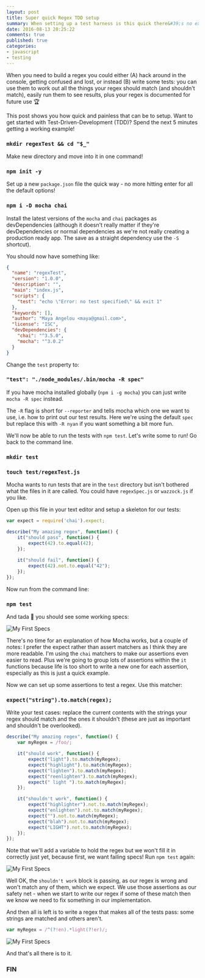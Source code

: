 ```yaml
---
layout: post
title: Super quick Regex TDD setup
summary: When setting up a test harness is this quick there&#39;s no excuse for not doing TDD. Plus regexes!
date: 2016-08-13 20:25:22
comments: true
published: true
categories:
- javascript
- testing
---
```


When you need to build a regex you could either (A) hack around in the console, getting confused and lost, or instead (B) write some tests: you can use them to work out all the things your regex should match (and shouldn't match), easily run them to see results, plus your regex is documented for future use 🏆

This post shows you how quick and painless that can be to setup. Want to get started with Test-Driven-Development (TDD)? Spend the next 5 minutes getting a working example!

### `mkdir regexTest && cd "$_"`

Make new directory and move into it in one command!

### `npm init -y`

Set up a new `package.json` file the quick way - no more hitting enter for all the default options!

### `npm i -D mocha chai`

Install the latest versions of the `mocha` and `chai` packages as devDependencies (although it doesn't really matter if they're devDependencies or normal dependencies as we're not really creating a  production ready app. The save as a straight dependency use the `-S` shortcut).

You should now have something like:

```json
{
  "name": "regexTest",
  "version": "1.0.0",
  "description": "",
  "main": "index.js",
  "scripts": {
    "test": "echo \"Error: no test specified\" && exit 1"
  },
  "keywords": [],
  "author": "Maya Angelou <maya@gmail.com>",
  "license": "ISC",
  "devDependencies": {
    "chai": "^3.5.0",
    "mocha": "^3.0.2"
  }
}
```

Change the `test` property to:

### `"test": "./node_modules/.bin/mocha -R spec"`

If you have mocha installed globally (`npm i -g mocha`) you can just write `mocha -R spec` instead.

The `-R` flag is short for `--reporter` and tells mocha which one we want to use, i.e. how to print out our test results. Here we're using the default `spec` but replace this with `-R nyan` if you want something a bit more fun.

We'll now be able to run the tests with `npm test`. Let's write some to run! Go back to the command line.

### `mkdir test`

### `touch test/regexTest.js`

Mocha wants to run tests that are in the `test` directory but isn't bothered what the files in it are called. You could have `regexSpec.js` or `wazzock.js` if you like.

Open up this file in your text editor and setup a skeleton for our tests:

```javascript
var expect = require('chai').expect;

describe("My amazing regex", function() {
    it("should pass", function() {
        expect(42).to.equal(42);
    });
    
    it("should fail", function() {
        expect(42).not.to.equal("42");
    });
});
```

Now run from the command line:

### `npm test`

And tada :tada: you should see some working specs:

![My First Specs](/assets/firstspecs.png)


There's no time for an explanation of how Mocha works, but a couple of notes: I prefer the expect rather than assert matchers as I think they are more readable. I'm using the `chai` matchers to make our assertions even easier to read. Plus we're going to group lots of assertions within the `it` functions because life is too short to write a new one for each assertion, especially as this is just a quick example.

Now we can set up some assertions to test a regex. Use this matcher:

### `expect("string").to.match(regex);`

Write your test cases: replace the current contents with the strings your regex should match and the ones it shouldn't (these are just as important and shouldn't be overlooked).

```javascript
describe("My amazing regex", function() {
    var myRegex = /foo/;

    it("should work", function() {
        expect("light").to.match(myRegex);
        expect("highlight").to.match(myRegex);
        expect("lighten").to.match(myRegex);
        expect("reenlighten").to.match(myRegex);
        expect(" light ").to.match(myRegex);
    });

    it("shouldn't work", function() {
        expect("highlighter").not.to.match(myRegex);
        expect("enlighten").not.to.match(myRegex);
        expect("").not.to.match(myRegex);
        expect("blah").not.to.match(myRegex);
        expect("LIGHT").not.to.match(myRegex);
    });
});
```

Note that we'll add a variable to hold the regex but we won't fill it in correctly just yet, because first, we want failing specs! Run `npm test` again:

![My First Specs](/assets/failingspecs.png)

Well OK, the `shouldn't work` block is passing, as our regex is wrong and won't match any of them, which we expect. We use those assertions as our safety net - when we start to write our regex if some of these match then we know we need to fix something in our implementation.

And then all is left is to write a regex that makes all of the tests pass: some strings are matched and others aren't.

```javascript
var myRegex = /^(?!en).*light(?!er)/;
```

![My First Specs](/assets/passingspecs.png)

And that's all there is to it.

### FIN
